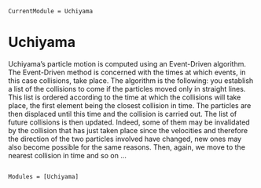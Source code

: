 ```@meta
CurrentModule = Uchiyama
```

# Uchiyama

Uchiyama’s particle motion is computed using an Event-Driven algorithm. The Event-Driven method is concerned with the times at which events, in this case collisions, take place. The algorithm is the following: you establish a list of the collisions to come if the particles moved only in straight lines. This list is ordered according to the time at which the collisions will take place, the first element being the closest collision in time. The particles are then displaced until this time and the collision is carried out. The list of future collisions is then updated. Indeed, some of them may be invalidated by the collision that has just taken place since the velocities and therefore the direction of the two particles involved have changed, new ones may also become possible for the same reasons. Then, again, we move to the nearest collision in time and so on ...

```@index
```

```@autodocs
Modules = [Uchiyama]
```

